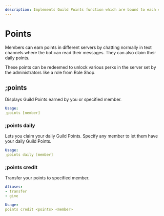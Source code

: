 ```yaml
---
description: Implements Guild Points function which are bound to each server.
---
```


# Points

Members can earn points in different servers by chatting normally in text channels where the bot can read their messages. They can also claim their daily points.

These points can be redeemed to unlock various perks in the server set by the administrators like a role from Role Shop.

## ;points

Displays Guild Points earned by you or specified member.

```yaml
Usage:
;points [member]
```

### ;points daily

Lets you claim your daily Guild Points. Specify any member to let them have your daily Guild Points.

```yaml
Usage:
;points daily [member]
```

### ;points credit

Transfer your points to specified member.

```yaml
Aliases:
- transfer
- give

Usage:
points credit <points> <member>
```

